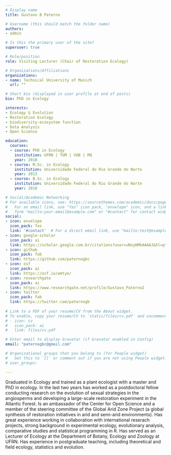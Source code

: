 ```yaml
---
# Display name
title: Gustavo B Paterno

# Username (this should match the folder name)
authors:
- admin

# Is this the primary user of the site?
superuser: true

# Role/position
role: Visiting Lecturer (Chair of Restoration Ecology)

# Organizations/Affiliations
organizations:
- name: Technical University of Munich
  url: ""

# Short bio (displayed in user profile at end of posts)
bio: PhD in Ecology

interests:
- Ecology & Evolution
- Restoration Ecology
- biodiversity-ecosystem function
- Data Analysis
- Open Science

education:
  courses:
  - course: PhD in Ecology
    institution: UFRN | TUM | VUB | MQ
    year: 2018
  - course: M.Sc. in Ecology
    institution: Universidade Federal do Rio Grande do Norte
    year: 2013
  - course: B.Sc. in Ecology
    institution: Universidade Federal do Rio Grande do Norte
    year: 2010

# Social/Academic Networking
# For available icons, see: https://sourcethemes.com/academic/docs/page-builder/#icons
#   For an email link, use "fas" icon pack, "envelope" icon, and a link in the
#   form "mailto:your-email@example.com" or "#contact" for contact widget.
social:
- icon: envelope
  icon_pack: fas
  link: '#contact'  # For a direct email link, use "mailto:test@example.org".
- icon: google-scholar
  icon_pack: ai
  link: https://scholar.google.com.br/citations?user=uNxyHMkAAAAJ&hl=pt-PT
- icon: github
  icon_pack: fab
  link: https://github.com/paternogbc
- icon: osf
  icon_pack: ai
  link: https://osf.io/wmtye/
- icon: researchgate
  icon_pack: ai
  link: https://www.researchgate.net/profile/Gustavo_Paterno2
- icon: twitter
  icon_pack: fab
  link: https://twitter.com/paternogb
  
# Link to a PDF of your resume/CV from the About widget.
# To enable, copy your resume/CV to `static/files/cv.pdf` and uncomment the lines below.
# - icon: cv
#   icon_pack: ai
#   link: files/cv.pdf

# Enter email to display Gravatar (if Gravatar enabled in Config)
email: "paternogbc@gmail.com"

# Organizational groups that you belong to (for People widget)
#   Set this to `[]` or comment out if you are not using People widget.
# user_groups:

---
```


Graduated in Ecology and trained as a plant ecologist with a master and PhD in
ecology. In the last two years has worked as a postdoctoral fellow conducting research
on the evolution of sexual strategies in the angiosperms and developing a large-scale
restoration experiment in the Atlantic Forest. Is an ambassador of the Center for Open
Science and a member of the steering committee of the Global Arid Zone Project (a
global synthesis of restoration initiatives in arid and semi-arid environments). Has
great experience working in collaboration with international reserach projects, strong
background in experimental ecology, evolutionary analysis, comparative studies and
statistical programming in R. Has served as an Lecturer of Ecology at the Department
of Botany, Ecology and Zoology at UFRN. Has experience in postgraduate teaching,
including theoretical and field ecology, statistics and evolution.
